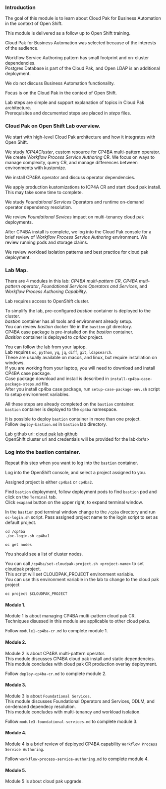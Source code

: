 ### Introduction

The goal of this module is to learn about Cloud Pak for Business Automation in the context of Open Shift.

This module is delivered as a follow up to Open Shift training.

Cloud Pak for Business Automation was selected because of the interests of the audience.

Workflow Service Authoring pattern has small footprint and on-cluster dependencies.<br/>
Postgres Database is part of the Cloud Pak, and Open LDAP is an additional deployment.

We do not discuss Business Automation functionality.

Focus is on the Cloud Pak in the context of Open Shift.

Lab steps are simple and support explanation of topics in Cloud Pak architecture.<br/>
Prerequisites and documented steps are placed in *steps* files.

### Cloud Pak on Open Shift Lab overview.

We start with high-level Cloud Pak architecture and how it integrates with Open Shift.<br/>

We study *ICP4ACluster*, custom resource for CP4BA multi-pattern operator. We create *Workflow Process Service Authoring* CR. We focus on ways to manage complexity, query CR, and manage differences between environments with kustomize.<br/>

We install CP4BA operator and discuss operator dependencies.<br/>

We apply production kustomizations to ICP4A CR and start cloud pak install. This may take some time to complete.<br/>

We study *Foundational Services* Operators and runtime on-demand operator dependency resolution.<br/>

We review *Foundational Sevices* impact on multi-tenancy cloud pak deployments.<br/>

After CP4BA install is complete, we log into the Cloud Pak console for a brief review of *Workflow Process Service Authoring* environment. We review running pods and storage claims.

We review workload isolation patterns and best practice for cloud pak deployment.<br/>

### Lab Map.

There are 4 modules in this lab: *CP4BA multi-pattern CR*, *CP4BA mutl-pattern operator*, *Foundational Services Operators and Services*, and *Workflow Process Authoring Capability*.<br/>

Lab requires access to OpenShift cluster.<br/>

To simplify the lab, pre-configured *bastion* container is deployed to the cluster.<br/>
*bastion* container has all tools and environment already setup.<br/>
You can review *bastion* docker file in the `bastion` git directory.<br/>
CP4BA case package is pre-installed on the *bastion* container.<br/>
*Basition* container is deployed to *cp4ba* project.<br/>

You can follow the lab from your laptop.<br/>
Lab requires `oc`, `python`, `yq`, `jq`, `diff`, `git`, `ldapsearch`.<br/>
These are usually available on macos, and linux, but require installation on windows.<br/>
If you are working from your laptop, you will need to download and install CP4BA case package.<br/>
Case package download and install is described in `install-cp4ba-case-package-steps.md` file.<br/>
After you install cp4ba case package, run `setup-case-package-env.sh` script to setup environment variables.<br/>

All these steps are already completed on the `bastion` container.<br/>
`bastion` container is deployed to the `cp4ba` namespace.<br/>

It is possible to deploy `bastion` container in more than one project.<br/>
Follow `deploy-bastion.md` in `bastion` lab directory.<br/>

Lab github url: [cloud pak lab github](`https://github.com/sgod1/cplab`) <br/>
OpenShift cluster url and credentials will be provided for the lab<br/s>

### Log into the bastion container.
Repeat this step when you want to log into the `bastion` container.<br/>

Log into the OpenShift console, and select a project assigned to you.<br/>

Assigned project is either `cp4ba1` or `cp4ba2`.

Find `bastion` deployment, follow deployment pods to find `bastion` pod and click on the `Terminal` tab.<br/>
Click `exapand` button on the upper right, to expand terminal window.<br/>

In the `bastion` pod terminal window change to the `/cpba` directory and run `oc-login.sh` script.
Pass assigned project name to the login script to set as default project.<br/>

```
cd /cp4ba
./oc-login.sh cp4ba1
```
```
oc get nodes
```
You should see a list of cluster nodes.<br/>

You can call `/cp4ba/set-cloudpak-project.sh <project-name>` to set cloudpak project.<br/>
This script will set CLOUDPAK_PROJECT environment variable.<br/>
You can use this environment variable in the lab to change to the cloud pak project<br/>

```
oc project $CLOUDPAK_PROJECT
```

#### Module 1.
Module 1 is about managing CP4BA multi-pattern cloud pak CR.<br/> 
Techniques disussed in this module are applicable to other cloud paks.<br/>

Follow `module1-cp4ba-cr.md` to complete module 1.<br/>

#### Module 2.
Module 2 is about CP4BA multi-pattern operator.<br/>
This module discusses CP4BA cloud pak install and static dependencies.<br/>
This module concludes with cloud pak CR production overlay deployment.<br/>

Follow `deploy-cp4ba-cr.md` to complete module 2.<br/>

#### Module 3.
Module 3 is about `Foundational Services`.<br/>
This module discusses Foundational Operators and Services, ODLM, and on-demand dependecy resolution.<br/>
This module concludes with multi-tenancy and workload isolation.<br/>

Follow `module3-foundational-services.md` to complete module 3.<br/>

#### Module 4.
Module 4 is a brief review of deployed CP4BA capability `Workflow Process Service Authoring`.<br/>

Follow `workflow-process-service-authoring.md` to complete module 4.<br/>

#### Module 5.
Module 5 is about cloud pak upgrade.


